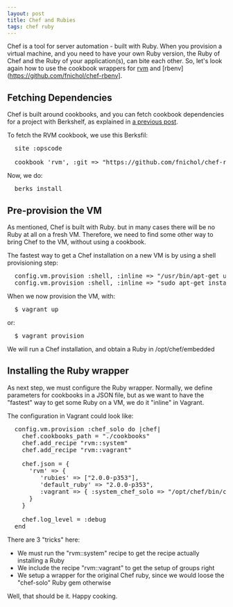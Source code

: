 ```yaml
---
layout: post
title: Chef and Rubies
tags: chef ruby
---
```

Chef is a tool for server automation - built with Ruby. When you provision a virtual machine, and you need to have your own Ruby version, the Ruby of Chef and the Ruby of your application(s), can bite each other. So, let's look again how to use the cookbook wrappers for [rvm](https://github.com/fnichol/chef-rvm) and [rbenv](https://github.com/fnichol/chef-rbenv].

## Fetching Dependencies

Chef is built around cookbooks, and you can fetch cookbook dependencies for a project with Berkshelf, as explained in [a previous post](http://thinkingonthinking.com/berkshelf-and-chef/).

To fetch the RVM cookbook, we use this Berksfil:

<pre>
  site :opscode
  
  cookbook 'rvm', :git => "https://github.com/fnichol/chef-rvm"
</pre>

Now, we do:

<pre>
  berks install
</pre>

## Pre-provision the VM

As mentioned, Chef is built with Ruby. but in many cases there will be no Ruby at all on a fresh VM. Therefore, we need to find some other way to bring Chef to the VM, without using a cookbook.

The fastest way to get a Chef installation on a new VM is by using a shell provisioning step:

<pre>
  config.vm.provision :shell, :inline => "/usr/bin/apt-get update --fix-missing"
  config.vm.provision :shell, :inline => "sudo apt-get install -y curl; curl -L https://www.opscode.com/chef/install.sh | sudo bash"
</pre>

When we now provision the VM, with:

<pre>
  $ vagrant up
</pre>

or:

<pre>
  $ vagrant provision
</pre>

We will run a Chef installation, and obtain a Ruby in /opt/chef/embedded

## Installing the Ruby wrapper

As next step, we must configure the Ruby wrapper. Normally, we define parameters for cookbooks in a JSON file, but as we want to have the "fastest" way to get some Ruby on a VM, we do it "inline" in Vagrant.

The configuration in Vagrant could look like:


<pre>
  config.vm.provision :chef_solo do |chef|
    chef.cookbooks_path = "./cookbooks"
    chef.add_recipe "rvm::system"
    chef.add_recipe "rvm::vagrant"

    chef.json = {
      'rvm' => {
         'rubies' => ["2.0.0-p353"],
         'default_ruby' => "2.0.0-p353",
         :vagrant => { :system_chef_solo => "/opt/chef/bin/chef-solo" }
      }
    }

    chef.log_level = :debug
  end
</pre>

There are 3 "tricks" here:

* We must run the "rvm::system" recipe to get the recipe actually installing a Ruby
* We include the recipe "rvm::vagrant" to get the setup of groups right
* We setup a wrapper for the original Chef ruby, since we would loose the "chef-solo" Ruby gem otherwise

Well, that should be it. Happy cooking.
